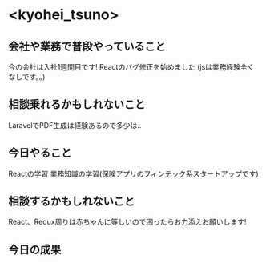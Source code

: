 # <kyohei_tsuno>

## 会社や業務で普段やっていること

今の会社は入社1週間目です!
Reactのバグ修正を始めました
(jsは業務経験全くなしです。。)

## 相談乗れるかもしれないこと

LaravelでPDF生成は経験あるので多少は..

## 今日やること

Reactの学習
業務知識の学習(保険アプリのフィンテック系スタートアップです)

## 相談するかもしれないこと

React、Redux周りは赤ちゃんに等しいので困ったらお力添えお願いします!

## 今日の成果